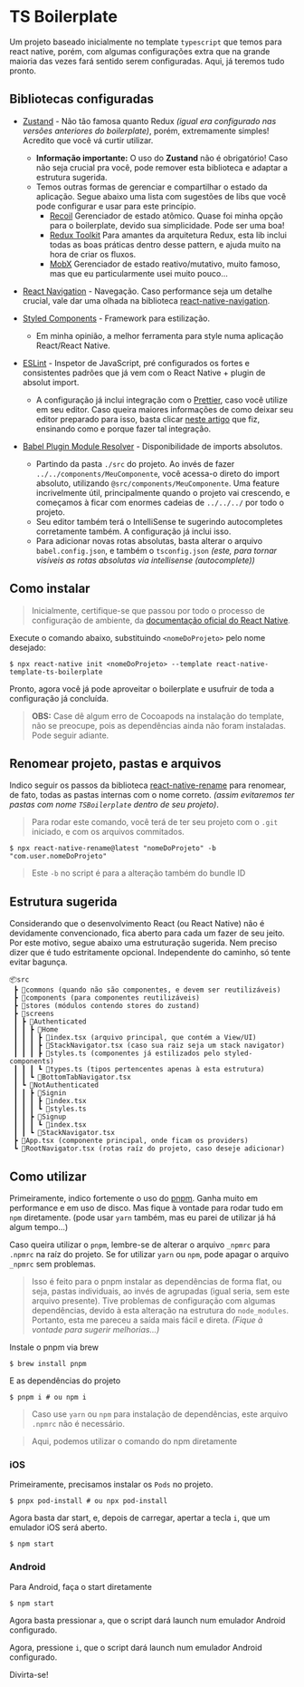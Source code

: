 # TS Boilerplate

Um projeto baseado inicialmente no template `typescript` que temos para react native, porém, com algumas configurações extra que na grande maioria das vezes fará sentido serem configuradas. Aqui, já teremos tudo pronto.

## Bibliotecas configuradas

- [Zustand](https://docs.pmnd.rs/zustand/getting-started/introduction) - Não tão famosa quanto Redux _(igual era configurado nas versões anteriores do boilerplate)_, porém, extremamente simples! Acredito que você vá curtir utilizar.

  - **Informação importante:** O uso do **Zustand** não é obrigatório! Caso não seja crucial pra você, pode remover esta biblioteca e adaptar a estrutura sugerida.
  - Temos outras formas de gerenciar e compartilhar o estado da aplicação. Segue abaixo uma lista com sugestões de libs que você pode configurar e usar para este princípio.
    - [Recoil](https://recoiljs.org/) Gerenciador de estado atômico. Quase foi minha opção para o boilerplate, devido sua simplicidade. Pode ser uma boa!
    - [Redux Toolkit](https://redux-toolkit.js.org/) Para amantes da arquitetura Redux, esta lib inclui todas as boas práticas dentro desse pattern, e ajuda muito na hora de criar os fluxos.
    - [MobX](https://mobx.js.org/) Gerenciador de estado reativo/mutativo, muito famoso, mas que eu particularmente usei muito pouco...

- [React Navigation](https://reactnavigation.org/) - Navegação. Caso performance seja um detalhe crucial, vale dar uma olhada na biblioteca [react-native-navigation](https://github.com/wix/react-native-navigation).

- [Styled Components](https://www.styled-components.com/) - Framework para estilização.

  - Em minha opinião, a melhor ferramenta para style numa aplicação React/React Native.

- [ESLint](https://eslint.org/) - Inspetor de JavaScript, pré configurados os fortes e consistentes padrões que já vem com o React Native + plugin de absolut import.

  - A configuração já inclui integração com o [Prettier](https://prettier.io/), caso você utilize em seu editor. Caso queira maiores informações de como deixar seu editor preparado para isso, basta clicar [neste artigo](https://medium.com/@IgorMing/configurar-typescript-eslint-e-prettier-num-projeto-react-native-7eddfb820a7b) que fiz, ensinando como e porque fazer tal integração.

- [Babel Plugin Module Resolver](https://www.npmjs.com/package/babel-plugin-module-resolver) - Disponibilidade de imports absolutos.

  - Partindo da pasta `./src` do projeto. Ao invés de fazer `../../components/MeuComponente`, você acessa-o direto do import absoluto, utilizando `@src/components/MeuComponente`. Uma feature incrivelmente útil, principalmente quando o projeto vai crescendo, e começamos à ficar com enormes cadeias de `../../../` por todo o projeto.
  - Seu editor também terá o IntelliSense te sugerindo autocompletes corretamente também. A configuração já inclui isso.
  - Para adicionar novas rotas absolutas, basta alterar o arquivo `babel.config.json`, e também o `tsconfig.json` _(este, para tornar visíveis as rotas absolutas via intellisense (autocomplete))_

## Como instalar

> Inicialmente, certifique-se que passou por todo o processo de configuração de ambiente, da [documentação oficial do React Native](https://reactnative.dev/docs/environment-setup).

Execute o comando abaixo, substituindo `<nomeDoProjeto>` pelo nome desejado:

```shell
$ npx react-native init <nomeDoProjeto> --template react-native-template-ts-boilerplate
```

Pronto, agora você já pode aproveitar o boilerplate e usufruir de toda a configuração já concluída.

> **OBS:** Case dê algum erro de Cocoapods na instalação do template, não se preocupe, pois as dependências ainda não foram instaladas. Pode seguir adiante.

## Renomear projeto, pastas e arquivos

Indico seguir os passos da biblioteca [react-native-rename](https://www.npmjs.com/package/react-native-rename) para renomear, de fato, todas as pastas internas com o nome correto. _(assim evitaremos ter pastas com nome `TSBoilerplate` dentro de seu projeto)_.

> Para rodar este comando, você terá de ter seu projeto com o `.git` iniciado, e com os arquivos commitados.

```shell
$ npx react-native-rename@latest "nomeDoProjeto" -b "com.user.nomeDoProjeto"
```

> Este `-b` no script é para a alteração também do bundle ID

## Estrutura sugerida

Considerando que o desenvolvimento React (ou React Native) não é devidamente convencionado, fica aberto para cada um fazer de seu jeito. Por este motivo, segue abaixo uma estruturação sugerida.
Nem preciso dizer que é tudo estritamente opcional. Independente do caminho, só tente evitar bagunça.

```
📦src
 ┣ 📂commons (quando não são componentes, e devem ser reutilizáveis)
 ┣ 📂components (para componentes reutilizáveis)
 ┣ 📂stores (módulos contendo stores do zustand)
 ┣ 📂screens
 ┃ ┣ 📂Authenticated
 ┃ ┃ ┣ 📂Home
 ┃ ┃ ┃ ┣ 📜index.tsx (arquivo principal, que contém a View/UI)
 ┃ ┃ ┃ ┣ 📜StackNavigator.tsx (caso sua raiz seja um stack navigator)
 ┃ ┃ ┃ ┣ 📜styles.ts (componentes já estilizados pelo styled-components)
 ┃ ┃ ┃ ┗ 📜types.ts (tipos pertencentes apenas à esta estrutura)
 ┃ ┃ ┗ 📜BottomTabNavigator.tsx
 ┃ ┗ 📂NotAuthenticated
 ┃ ┃ ┣ 📂Signin
 ┃ ┃ ┃ ┣ 📜index.tsx
 ┃ ┃ ┃ ┗ 📜styles.ts
 ┃ ┃ ┣ 📂Signup
 ┃ ┃ ┃ ┗ 📜index.tsx
 ┃ ┃ ┗ 📜StackNavigator.tsx
 ┣ 📜App.tsx (componente principal, onde ficam os providers)
 ┗ 📜RootNavigator.tsx (rotas raíz do projeto, caso deseje adicionar)
```

## Como utilizar

Primeiramente, indico fortemente o uso do [pnpm](https://pnpm.io/). Ganha muito em performance e em uso de disco. Mas fique à vontade para rodar tudo em `npm` diretamente. (pode usar `yarn` também, mas eu parei de utilizar já há algum tempo...)

Caso queira utilizar o `pnpm`, lembre-se de alterar o arquivo `_npmrc` para `.npmrc` na raíz do projeto.
Se for utilizar `yarn` ou `npm`, pode apagar o arquivo `_npmrc` sem problemas.

> Isso é feito para o pnpm instalar as dependências de forma flat, ou seja, pastas individuais, ao invés de agrupadas (igual seria, sem este arquivo presente). Tive problemas de configuração com algumas dependências, devido à esta alteração na estrutura do `node_modules`. Portanto, esta me pareceu a saída mais fácil e direta. _(Fique à vontade para sugerir melhorias...)_

Instale o pnpm via brew

```shell
$ brew install pnpm
```

E as dependências do projeto

```shell
$ pnpm i # ou npm i
```

> Caso use `yarn` ou `npm` para instalação de dependências, este arquivo `.npmrc` não é necessário.

> Aqui, podemos utilizar o comando do npm diretamente

### iOS

Primeiramente, precisamos instalar os `Pods` no projeto.

```shell
$ pnpx pod-install # ou npx pod-install
```

Agora basta dar start, e, depois de carregar, apertar a tecla `i`, que um emulador iOS será aberto.

```shell
$ npm start
```

### Android

Para Android, faça o start diretamente

```shell
$ npm start
```

Agora basta pressionar `a`, que o script dará launch num emulador Android configurado.

Agora, pressione `i`, que o script dará launch num emulador Android configurado.

Divirta-se!
